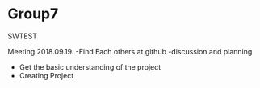 # Group7
SWTEST

Meeting 2018.09.19.
-Find Each others at github
-discussion and planning
  - Get the basic understanding of the project
  - Creating Project
